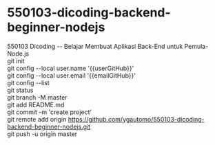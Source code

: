 # 550103-dicoding-backend-beginner-nodejs
550103 Dicoding -- Belajar Membuat Aplikasi Back-End untuk Pemula- Node.js\
git init\
git config --local user.name '{{userGitHub}}'\
git config --local user.email '{{emailGitHub}}'\
git config --list\
git status\
git branch -M master\
git add README.md\
git commit -m 'create project'\
git remote add origin https://github.com/ygautomo/550103-dicoding-backend-beginner-nodejs.git \
git push -u origin master
